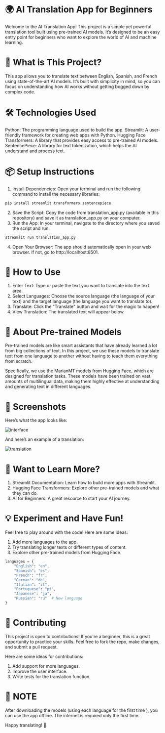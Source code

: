 # 🌍 AI Translation App for Beginners

Welcome to the AI Translation App! This project is a simple yet powerful translation tool built using pre-trained AI models.
 It’s designed to be an easy entry point for beginners who want to explore the world of AI and machine learning.


# 🚀 What is This Project?

This app allows you to translate text between English, Spanish, and French using state-of-the-art AI models. 
It’s built with simplicity in mind, so you can focus on understanding how AI works without getting bogged down by complex code.


# 🛠️ Technologies Used
Python: The programming language used to build the app.
Streamlit: A user-friendly framework for creating web apps with Python.
Hugging Face Transformers: A library that provides easy access to pre-trained AI models.
SentencePiece: A library for text tokenization, which helps the AI understand and process text.


# 📦 Setup Instructions
1. Install Dependencies: Open your terminal and run the following command to install the necessary libraries:
```python
pip install streamlit transformers sentencepiece
```
2. Save the Script: Copy the code from translation_app.py (available in this repository) and save it as translation_app.py on your computer.
3. Run the App: In your terminal, navigate to the directory where you saved the script and run:
```python
streamlit run translation_app.py
```
4. Open Your Browser: The app should automatically open in your web browser. If not, go to http://localhost:8501.



# 🎉 How to Use
1. Enter Text: Type or paste the text you want to translate into the text area.
2. Select Languages: Choose the source language (the language of your text) and the target language (the language you want to translate to).
3. Translate: Click the "Translate" button and wait for the magic to happen!
4. View Translation: The translated text will appear below.


   
# 🤖 About Pre-trained Models
Pre-trained models are like smart assistants that have already learned a lot from big collections of text. 
In this project, we use these models to translate text from one language to another without having to teach them everything from scratch.

Specifically, we use the MarianMT models from Hugging Face, which are designed for translation tasks. 
These models have been trained on vast amounts of multilingual data, making them highly effective at understanding and generating text in different languages.



# 📸 Screenshots
Here’s what the app looks like:

![interface](https://github.com/user-attachments/assets/10639ee0-049a-4e19-a609-04f7d8a2a6ed)

And here’s an example of a translation:

![translation](https://github.com/user-attachments/assets/1de5717e-0358-4ac7-afb7-c6143097896a)



# 🌟 Want to Learn More?
1. Streamlit Documentation: Learn how to build more apps with Streamlit.
2. Hugging Face Transformers: Explore other pre-trained models and what they can do.
3. AI for Beginners: A great resource to start your AI journey.



# 💡 Experiment and Have Fun!
Feel free to play around with the code! Here are some ideas:

1. Add more languages to the app.
2. Try translating longer texts or different types of content.
3. Explore other pre-trained models from Hugging Face.

```python
languages = {
    "English": "en",
    "Spanish": "es",
    "French": "fr",
    "German": "de",
    "Italian": "it",
    "Portuguese": "pt",
    "Japanese": "ja",
    "Russian": "ru"  # New language
}
```




# 🤝 Contributing
This project is open to contributions! If you're a beginner, this is a great opportunity to practice your skills. 
Feel free to fork the repo, make changes, and submit a pull request.

Here are some ideas for contributions:

1. Add support for more languages.
2. Improve the user interface.
3. Write tests for the translation function.

# 🔴 NOTE 
After downloading the models (using each language for the first time ), you can use the app offline.
 The internet is required only the first time.

Happy translating! 🎉


